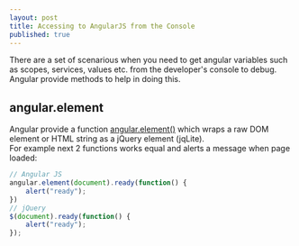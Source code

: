 ```yaml
---
layout: post
title: Accessing to AngularJS from the Console
published: true
---
```



There are a set of scenarious when you need to get angular variables such as scopes, services, values etc. from the developer's console to debug. 
Angular provide methods to help in doing this.

## angular.element
Angular provide a function [angular.element()](https://docs.angularjs.org/api/ng/function/angular.element) which wraps a raw DOM element or HTML string as a jQuery element (jqLite).  
For example next 2 functions works equal and alerts a message when page loaded:
```javascript
// Angular JS
angular.element(document).ready(function() {
	alert("ready");
})
// jQuery
$(document).ready(function() {
	alert("ready");
});
```